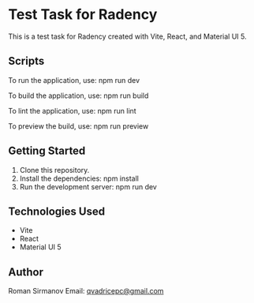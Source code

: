 # Test Task for Radency

This is a test task for Radency created with Vite, React, and Material UI 5.

## Scripts

To run the application, use: npm run dev

To build the application, use: npm run build

To lint the application, use: npm run lint

To preview the build, use: npm run preview


## Getting Started

1. Clone this repository.
2. Install the dependencies: npm install
3. Run the development server: npm run dev

## Technologies Used

- Vite
- React
- Material UI 5

## Author

Roman Sirmanov
Email: qvadricepc@gmail.com



